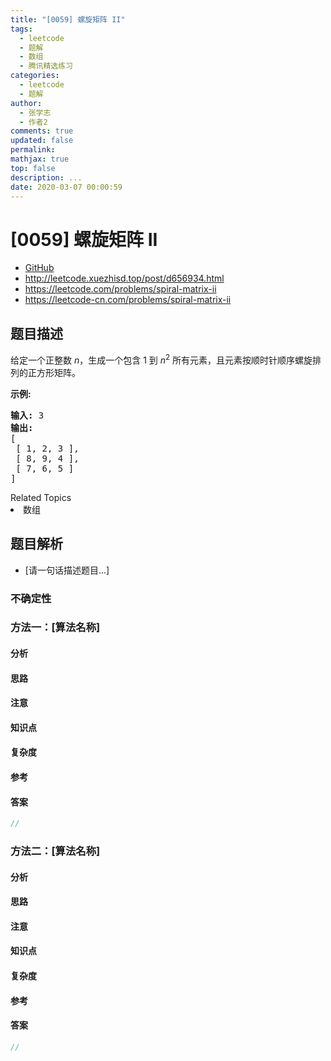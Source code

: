 ```yaml
---
title: "[0059] 螺旋矩阵 II"
tags:
  - leetcode
  - 题解
  - 数组
  - 腾讯精选练习
categories:
  - leetcode
  - 题解
author:
  - 张学志
  - 作者2
comments: true
updated: false
permalink:
mathjax: true
top: false
description: ...
date: 2020-03-07 00:00:59
---
```



# [0059] 螺旋矩阵 II
* [GitHub](https://github.com/algoboy101/LeetCodeCrowdsource/tree/master/_posts/QA/%5B0059%5D%20%E8%9E%BA%E6%97%8B%E7%9F%A9%E9%98%B5%20II.md)
* http://leetcode.xuezhisd.top/post/d656934.html
* https://leetcode.com/problems/spiral-matrix-ii
* https://leetcode-cn.com/problems/spiral-matrix-ii


## 题目描述

<p>给定一个正整数&nbsp;<em>n</em>，生成一个包含 1 到&nbsp;<em>n</em><sup>2</sup>&nbsp;所有元素，且元素按顺时针顺序螺旋排列的正方形矩阵。</p>

<p><strong>示例:</strong></p>

<pre><strong>输入:</strong> 3
<strong>输出:</strong>
[
 [ 1, 2, 3 ],
 [ 8, 9, 4 ],
 [ 7, 6, 5 ]
]</pre>
<div><div>Related Topics</div><div><li>数组</li></div></div>


## 题目解析
* [请一句话描述题目...]

### 不确定性


### 方法一：[算法名称]

#### 分析

#### 思路

#### 注意

#### 知识点

#### 复杂度

#### 参考

#### 答案

```cpp
//
```


### 方法二：[算法名称]

#### 分析

#### 思路

#### 注意

#### 知识点

#### 复杂度

#### 参考

#### 答案

```cpp
//
```


